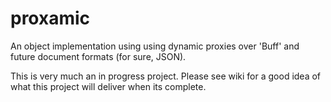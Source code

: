 # proxamic
An object implementation using using dynamic proxies over 'Buff' and future document formats (for sure, JSON).

This is very much an in progress project. Please see wiki for a good idea of what this project will deliver when its complete.


